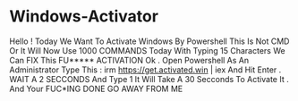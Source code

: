 # Windows-Activator
Hello !
Today We Want To Activate Windows By Powershell
This Is Not CMD Or It Will Now Use 1000 COMMANDS
Today With Typing 15 Characters We Can FIX This FU***** ACTIVATION
Ok . Open Powershell As An Administrator
Type This :  irm https://get.activated.win | iex
And Hit Enter . WAIT A 2 SECCONDS 
And Type 1 
It Will Take A 30 Secconds To Activate It .
And Your FUC*ING DONE 
GO AWAY FROM ME
